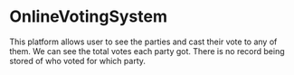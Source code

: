 # OnlineVotingSystem
This platform allows user to see the parties and cast their vote to any of them.
We can see the total votes each party got.
There is no record being stored of who voted for which party.
